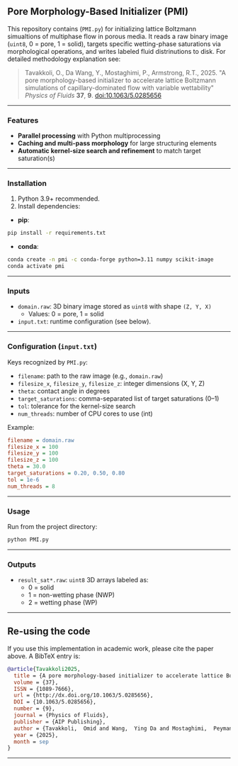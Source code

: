 ## Pore Morphology-Based Initializer (PMI)

This repository contains (`PMI.py`) for initializing lattice Boltzmann simualtions of multiphase flow in porous media. It reads a raw binary image (`uint8`, 0 = pore, 1 = solid), targets specific wetting-phase saturations via morphological operations, and writes labeled fluid distrinutions to disk. For detailed methodology explanation see:

> Tavakkoli, O., Da Wang, Y., Mostaghimi, P., Armstrong, R.T., 2025. "A pore morphology-based initializer to accelerate lattice Boltzmann simulations of capillary-dominated flow with variable wettability" *Physics of Fluids* **37**, **9**. [doi:10.1063/5.0285656](http://dx.doi.org/10.1063/5.0285656)

---

### Features
- **Parallel processing** with Python multiprocessing
- **Caching and multi-pass morphology** for large structuring elements
- **Automatic kernel-size search and refinement** to match target saturation(s)

---

### Installation
1) Python 3.9+ recommended.
2) Install dependencies:
- **pip**:

```bash
pip install -r requirements.txt
```

- **conda**:

```bash
conda create -n pmi -c conda-forge python=3.11 numpy scikit-image
conda activate pmi
```

---

### Inputs
- `domain.raw`: 3D binary image stored as `uint8` with shape `(Z, Y, X)`
  - Values: 0 = pore, 1 = solid
- `input.txt`: runtime configuration (see below).

---

### Configuration (`input.txt`)
Keys recognized by `PMI.py`:

- `filename`: path to the raw image (e.g., `domain.raw`)
- `filesize_x`, `filesize_y`, `filesize_z`: integer dimensions (X, Y, Z)
- `theta`: contact angle in degrees
- `target_saturations`: comma-separated list of target saturations (0–1)
- `tol`: tolerance for the kernel-size search
- `num_threads`: number of CPU cores to use (int)

Example:

```ini
filename = domain.raw
filesize_x = 100
filesize_y = 100
filesize_z = 100
theta = 30.0
target_saturations = 0.20, 0.50, 0.80
tol = 1e-6
num_threads = 8
```
---

### Usage
Run from the project directory:

```bash
python PMI.py
```
---

### Outputs
- `result_sat*.raw`: `uint8` 3D arrays labeled as:
  - 0 = solid
  - 1 = non-wetting phase (NWP)
  - 2 = wetting phase (WP)

---

## Re-using the code

If you use this implementation in academic work, please cite the paper above. A BibTeX entry is:

```bibtex
@article{Tavakkoli2025,
  title = {A pore morphology-based initializer to accelerate lattice Boltzmann simulations of capillary-dominated flow with variable wettability},
  volume = {37},
  ISSN = {1089-7666},
  url = {http://dx.doi.org/10.1063/5.0285656},
  DOI = {10.1063/5.0285656},
  number = {9},
  journal = {Physics of Fluids},
  publisher = {AIP Publishing},
  author = {Tavakkoli,  Omid and Wang,  Ying Da and Mostaghimi,  Peyman and Armstrong,  Ryan T.},
  year = {2025},
  month = sep 
}
```

---


